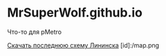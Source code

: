 # MrSuperWolf.github.io
Что-то для pMetro

[Скачать последнюю схему Лининска](https://mrsuperwolf.github.io/download/Lenin.zip)
[id]:/map.png
